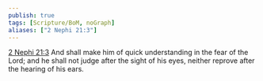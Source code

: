 ```yaml
---
publish: true
tags: [Scripture/BoM, noGraph]
aliases: ["2 Nephi 21:3"]
---
```

[2 Nephi 21:3](https://churchofjesuschrist.org/study/scriptures/bofm/2-ne/21?lang=eng&id=p3#p3) And shall make him of quick understanding in the fear of the Lord; and he shall not judge after the sight of his eyes, neither reprove after the hearing of his ears.
